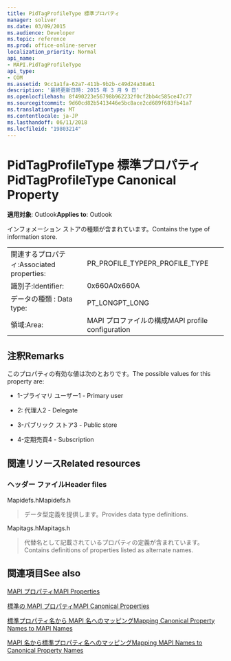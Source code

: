 ```yaml
---
title: PidTagProfileType 標準プロパティ
manager: soliver
ms.date: 03/09/2015
ms.audience: Developer
ms.topic: reference
ms.prod: office-online-server
localization_priority: Normal
api_name:
- MAPI.PidTagProfileType
api_type:
- COM
ms.assetid: 9cc1a1fa-62a7-411b-9b2b-c49d24a38a61
description: '最終更新日時: 2015 年 3 月 9 日'
ms.openlocfilehash: 8f490223e56798b962232f0cf2bb4c585ce47c77
ms.sourcegitcommit: 9d60cd82b5413446e5bc8ace2cd689f683fb41a7
ms.translationtype: MT
ms.contentlocale: ja-JP
ms.lasthandoff: 06/11/2018
ms.locfileid: "19803214"
---
```

# <a name="pidtagprofiletype-canonical-property"></a><span data-ttu-id="025cf-103">PidTagProfileType 標準プロパティ</span><span class="sxs-lookup"><span data-stu-id="025cf-103">PidTagProfileType Canonical Property</span></span>

  
  
<span data-ttu-id="025cf-104">**適用対象**: Outlook</span><span class="sxs-lookup"><span data-stu-id="025cf-104">**Applies to**: Outlook</span></span> 
  
<span data-ttu-id="025cf-105">インフォメーション ストアの種類が含まれています。</span><span class="sxs-lookup"><span data-stu-id="025cf-105">Contains the type of information store.</span></span>
  
|||
|:-----|:-----|
|<span data-ttu-id="025cf-106">関連するプロパティ:</span><span class="sxs-lookup"><span data-stu-id="025cf-106">Associated properties:</span></span>  <br/> |<span data-ttu-id="025cf-107">PR_PROFILE_TYPE</span><span class="sxs-lookup"><span data-stu-id="025cf-107">PR_PROFILE_TYPE</span></span>  <br/> |
|<span data-ttu-id="025cf-108">識別子:</span><span class="sxs-lookup"><span data-stu-id="025cf-108">Identifier:</span></span>  <br/> |<span data-ttu-id="025cf-109">0x660A</span><span class="sxs-lookup"><span data-stu-id="025cf-109">0x660A</span></span>  <br/> |
|<span data-ttu-id="025cf-110">データの種類 : </span><span class="sxs-lookup"><span data-stu-id="025cf-110">Data type:</span></span>  <br/> |<span data-ttu-id="025cf-111">PT_LONG</span><span class="sxs-lookup"><span data-stu-id="025cf-111">PT_LONG</span></span>  <br/> |
|<span data-ttu-id="025cf-112">領域:</span><span class="sxs-lookup"><span data-stu-id="025cf-112">Area:</span></span>  <br/> |<span data-ttu-id="025cf-113">MAPI プロファイルの構成</span><span class="sxs-lookup"><span data-stu-id="025cf-113">MAPI profile configuration</span></span>  <br/> |
   
## <a name="remarks"></a><span data-ttu-id="025cf-114">注釈</span><span class="sxs-lookup"><span data-stu-id="025cf-114">Remarks</span></span>

<span data-ttu-id="025cf-115">このプロパティの有効な値は次のとおりです。</span><span class="sxs-lookup"><span data-stu-id="025cf-115">The possible values for this property are:</span></span>
  
- <span data-ttu-id="025cf-116">1-プライマリ ユーザー</span><span class="sxs-lookup"><span data-stu-id="025cf-116">1 - Primary user</span></span>
    
- <span data-ttu-id="025cf-117">2: 代理人</span><span class="sxs-lookup"><span data-stu-id="025cf-117">2 - Delegate</span></span>
    
- <span data-ttu-id="025cf-118">3-パブリック ストア</span><span class="sxs-lookup"><span data-stu-id="025cf-118">3 - Public store</span></span>
    
- <span data-ttu-id="025cf-119">4-定期売買</span><span class="sxs-lookup"><span data-stu-id="025cf-119">4 - Subscription</span></span>
    
## <a name="related-resources"></a><span data-ttu-id="025cf-120">関連リソース</span><span class="sxs-lookup"><span data-stu-id="025cf-120">Related resources</span></span>

### <a name="header-files"></a><span data-ttu-id="025cf-121">ヘッダー ファイル</span><span class="sxs-lookup"><span data-stu-id="025cf-121">Header files</span></span>

<span data-ttu-id="025cf-122">Mapidefs.h</span><span class="sxs-lookup"><span data-stu-id="025cf-122">Mapidefs.h</span></span>
  
> <span data-ttu-id="025cf-123">データ型定義を提供します。</span><span class="sxs-lookup"><span data-stu-id="025cf-123">Provides data type definitions.</span></span>
    
<span data-ttu-id="025cf-124">Mapitags.h</span><span class="sxs-lookup"><span data-stu-id="025cf-124">Mapitags.h</span></span>
  
> <span data-ttu-id="025cf-125">代替名として記載されているプロパティの定義が含まれています。</span><span class="sxs-lookup"><span data-stu-id="025cf-125">Contains definitions of properties listed as alternate names.</span></span>
    
## <a name="see-also"></a><span data-ttu-id="025cf-126">関連項目</span><span class="sxs-lookup"><span data-stu-id="025cf-126">See also</span></span>



[<span data-ttu-id="025cf-127">MAPI プロパティ</span><span class="sxs-lookup"><span data-stu-id="025cf-127">MAPI Properties</span></span>](mapi-properties.md)
  
[<span data-ttu-id="025cf-128">標準の MAPI プロパティ</span><span class="sxs-lookup"><span data-stu-id="025cf-128">MAPI Canonical Properties</span></span>](mapi-canonical-properties.md)
  
[<span data-ttu-id="025cf-129">標準プロパティ名から MAPI 名へのマッピング</span><span class="sxs-lookup"><span data-stu-id="025cf-129">Mapping Canonical Property Names to MAPI Names</span></span>](mapping-canonical-property-names-to-mapi-names.md)
  
[<span data-ttu-id="025cf-130">MAPI 名から標準プロパティ名へのマッピング</span><span class="sxs-lookup"><span data-stu-id="025cf-130">Mapping MAPI Names to Canonical Property Names</span></span>](mapping-mapi-names-to-canonical-property-names.md)

